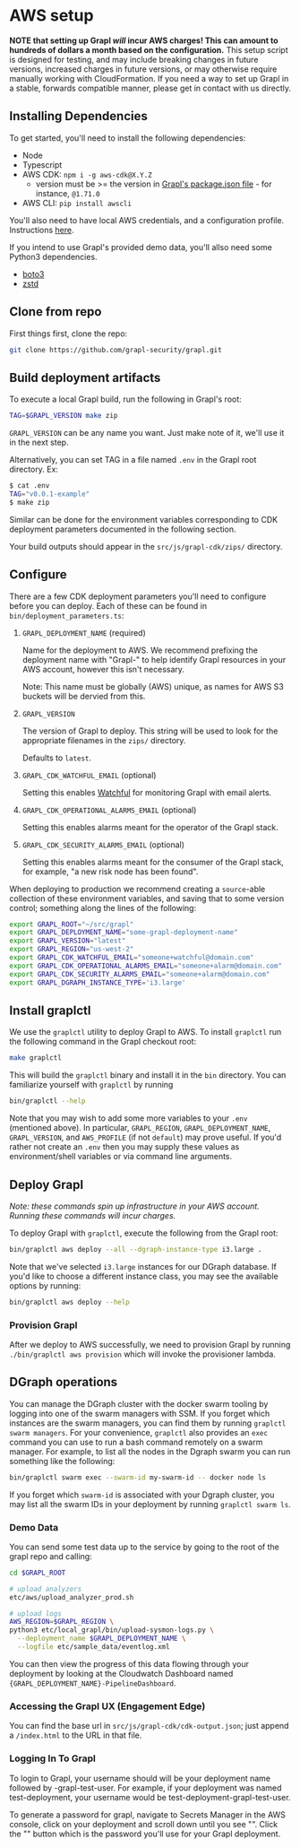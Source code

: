 # AWS setup

**NOTE that setting up Grapl *will* incur AWS charges! This can amount to hundreds of dollars a month based on the configuration.**
This setup script is designed for testing, and may include breaking changes in future versions, increased charges in future versions, or may otherwise require manually working with CloudFormation.
If you need a way to set up Grapl in a stable, forwards compatible manner, please get in contact with us directly.

## Installing Dependencies

To get started, you'll need to install the following dependencies:

- Node
- Typescript
- AWS CDK: `npm i -g aws-cdk@X.Y.Z`
  - version must be >= the version in [Grapl's package.json file](https://github.com/grapl-security/grapl/blob/main/src/js/grapl-cdk/package.json) - for instance, `@1.71.0`
- AWS CLI: `pip install awscli`

You'll also need to have local AWS credentials, and a configuration profile. Instructions [here](https://docs.aws.amazon.com/cli/latest/userguide/cli-chap-configure.html).

If you intend to use Grapl's provided demo data, you'll allso need some Python3 dependencies.
- [boto3](https://github.com/boto/boto3)
- [zstd](https://pypi.org/project/zstd/)


## Clone from repo

First things first, clone the repo:
```bash
git clone https://github.com/grapl-security/grapl.git
```

## Build deployment artifacts

To execute a local Grapl build, run the following in Grapl's root:

```bash
TAG=$GRAPL_VERSION make zip
```

`GRAPL_VERSION` can be any name you want. Just make note of it, we'll
use it in the next step.

Alternatively, you can set TAG in a file named `.env` in the Grapl root directory. Ex:

```bash
$ cat .env
TAG="v0.0.1-example"
$ make zip
```

Similar can be done for the environment variables corresponding to CDK
deployment parameters documented in the following section.

Your build outputs should appear in the `src/js/grapl-cdk/zips/` directory.

## Configure

There are a few CDK deployment parameters you'll need to configure before you can deploy.
Each of these can be found in `bin/deployment_parameters.ts`:

1. `GRAPL_DEPLOYMENT_NAME` (required)

    Name for the deployment to AWS. We recommend prefixing the
    deployment name with "Grapl-" to help identify Grapl resources in
    your AWS account, however this isn't necessary.

    Note: This name must be globally (AWS) unique, as names for AWS S3
    buckets will be dervied from this.

2. `GRAPL_VERSION`

    The version of Grapl to deploy. This string will be used to look
    for the appropriate filenames in the `zips/` directory.

    Defaults to `latest`.

3. `GRAPL_CDK_WATCHFUL_EMAIL` (optional)

    Setting this enables [Watchful](https://github.com/eladb/cdk-watchful) for
    monitoring Grapl with email alerts.

4. `GRAPL_CDK_OPERATIONAL_ALARMS_EMAIL` (optional)

    Setting this enables alarms meant for the operator of the Grapl stack.

5. `GRAPL_CDK_SECURITY_ALARMS_EMAIL` (optional)

    Setting this enables alarms meant for the consumer of the Grapl
    stack, for example, "a new risk node has been found".

When deploying to production we recommend creating a `source`-able 
collection of these environment variables, and saving that to some
version control; something along the lines of the following:
```bash
export GRAPL_ROOT="~/src/grapl"
export GRAPL_DEPLOYMENT_NAME="some-grapl-deployment-name"
export GRAPL_VERSION="latest"
export GRAPL_REGION="us-west-2"
export GRAPL_CDK_WATCHFUL_EMAIL="someone+watchful@domain.com"
export GRAPL_CDK_OPERATIONAL_ALARMS_EMAIL="someone+alarm@domain.com"
export GRAPL_CDK_SECURITY_ALARMS_EMAIL="someone+alarm@domain.com"
export GRAPL_DGRAPH_INSTANCE_TYPE='i3.large'
```

## Install graplctl

We use the `graplctl` utility to deploy Grapl to AWS. To install
`graplctl` run the following command in the Grapl checkout root:

``` bash
make graplctl
```

This will build the `graplctl` binary and install it in the `bin`
directory. You can familiarize yourself with `graplctl` by running

``` bash
bin/graplctl --help
```

Note that you may wish to add some more variables to your `.env`
(mentioned above). In particular, `GRAPL_REGION`,
`GRAPL_DEPLOYMENT_NAME`, `GRAPL_VERSION`, and `AWS_PROFILE` (if not
`default`) may prove useful. If you'd rather not create an `.env` then
you may supply these values as environment/shell variables or via
command line arguments.

## Deploy Grapl

*Note: these commands spin up infrastructure in your AWS
account. Running these commands will incur charges.*

To deploy Grapl with `graplctl`, execute the following from the Grapl
root:

```bash
bin/graplctl aws deploy --all --dgraph-instance-type i3.large .
```

Note that we've selected `i3.large` instances for our DGraph
database. If you'd like to choose a different instance class, you may
see the available options by running:

``` bash
bin/graplctl aws deploy --help
```

### Provision Grapl

After we deploy to AWS successfully, we need to provision Grapl by running `./bin/graplctl aws provision` which will invoke the provisioner lambda.

## DGraph operations

You can manage the DGraph cluster with the docker swarm tooling by
logging into one of the swarm managers with SSM. If you forget which
instances are the swarm managers, you can find them by running
`graplctl swarm managers`. For your convenience, `graplctl` also
provides an `exec` command you can use to run a bash command remotely
on a swarm manager. For example, to list all the nodes in the Dgraph
swarm you can run something like the following:

``` bash
bin/graplctl swarm exec --swarm-id my-swarm-id -- docker node ls
```

If you forget which `swarm-id` is associated with your Dgraph cluster,
you may list all the swarm IDs in your deployment by running `graplctl
swarm ls`.

### Demo Data

You can send some test data up to the service by going to the root of
the grapl repo and calling:

```bash
cd $GRAPL_ROOT

# upload analyzers
etc/aws/upload_analyzer_prod.sh

# upload logs
AWS_REGION=$GRAPL_REGION \
python3 etc/local_grapl/bin/upload-sysmon-logs.py \
  --deployment_name $GRAPL_DEPLOYMENT_NAME \
  --logfile etc/sample_data/eventlog.xml
```

You can then view the progress of this data flowing through your
deployment by looking at the Cloudwatch Dashboard named
`{GRAPL_DEPLOYMENT_NAME}-PipelineDashboard`.

### Accessing the Grapl UX (Engagement Edge)

You can find the base url in `src/js/grapl-cdk/cdk-output.json`; just
append a `/index.html` to the URL in that file.

### Logging In To Grapl

To login to Grapl, your username should will be your deployment name followed by -grapl-test-user. For example, if your deployment was named test-deployment, your username would be test-deployment-grapl-test-user. 

To generate a password for grapl, navigate to Secrets Manager in the AWS console, click on your deployment and scroll down until you see "". Click the "" button which is the password you'll use for your Grapl deployment. 